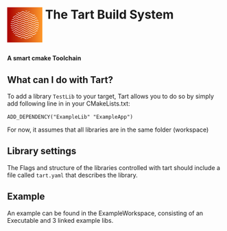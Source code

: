 <h1>
    <p><img src= "./Resources/tart-logo.svg" class = "logo" style="vertical-align: top" alt = "Tart Logo" height="82" /> The Tart Build System</p>
</h1>

#### A smart cmake Toolchain


## What can I do with Tart?

To add a library `TestLib` to your target, Tart allows you to do so by simply add following line in in your CMakeLists.txt:

```
ADD_DEPENDENCY("ExampleLib" "ExampleApp")
```
For now, it assumes that all libraries are in the same folder (workspace)

## Library settings

The Flags and structure of the libraries controlled with tart should include a file called `tart.yaml` that describes the library.


## Example

An example can be found in the ExampleWorkspace, consisting of an Executable and 3 linked example libs.

